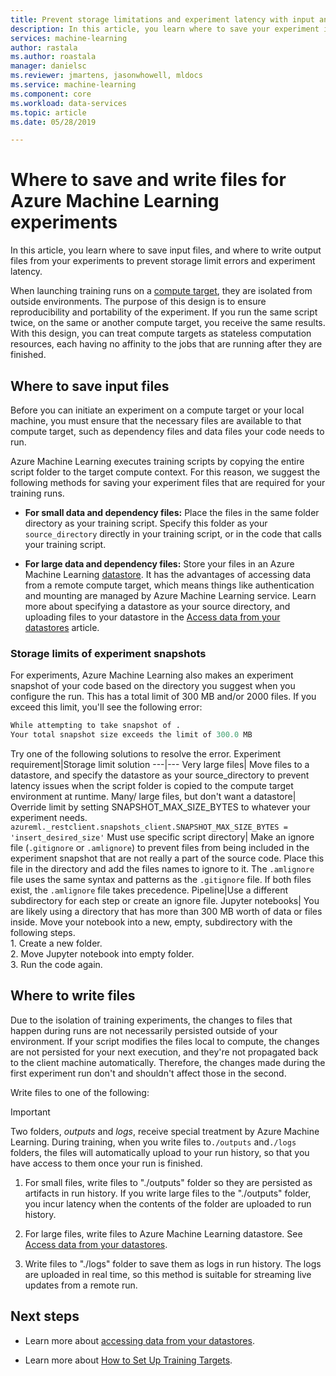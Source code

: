 ```yaml
---
title: Prevent storage limitations and experiment latency with input and output directories
description: In this article, you learn where to save your experiment input files, and where to write output files to prevent storage limitation errors and experiment latency.
services: machine-learning
author: rastala
ms.author: roastala
manager: danielsc
ms.reviewer: jmartens, jasonwhowell, mldocs
ms.service: machine-learning
ms.component: core
ms.workload: data-services
ms.topic: article
ms.date: 05/28/2019

---
```

# Where to save and write files for Azure Machine Learning experiments

In this article, you learn where to save input files, and where to write output files from your experiments to prevent storage limit errors and experiment latency.

When launching training runs on a [compute target](how-to-set-up-training-targets.md), they are isolated from outside environments. The purpose of this design is to ensure reproducibility and portability of the experiment. If you run the same script twice, on the same or another compute target, you receive the same results. With this design, you can treat compute targets as stateless computation resources, each having no affinity to the jobs that are running after they are finished.

## Where to save input files

Before you can initiate an experiment on a compute target or your local machine, you must ensure that the necessary files are available to that compute target, such as dependency files and data files your code needs to run.

Azure Machine Learning executes training scripts by copying the entire script folder to the target compute context. For this reason, we suggest the following methods for saving your experiment files that are required for your training runs.

* **For small data and dependency files:** Place the files in the same folder directory as your training script. Specify this folder as your `source_directory` directly in your training script, or in the code that calls your training script.

* **For large data and dependency files:** Store your files in an Azure Machine Learning [datastore](https://docs.microsoft.com/python/api/azureml-core/azureml.data?view=azure-ml-py).  It has the advantages of accessing data from a remote compute target, which means things like authentication and mounting are managed by Azure Machine Learning service. Learn more about specifying a datastore as your source directory, and uploading files to your datastore in the [Access data from your datastores](how-to-access-data.md) article.

### Storage limits of experiment snapshots

For experiments, Azure Machine Learning also makes an experiment snapshot of your code based on the directory you suggest when you configure the run. This has a total limit of 300 MB and/or 2000 files. If you exceed this limit, you'll see the following error:

```Python
While attempting to take snapshot of .
Your total snapshot size exceeds the limit of 300.0 MB
```

Try one of the following solutions to resolve the error.
Experiment requirement|Storage limit solution
---|---
Very large files| Move files to a datastore, and specify the datastore as your source_directory to prevent latency issues when the script folder is copied to the compute target environment at runtime.
Many/ large files, but don't want a datastore| Override limit by setting SNAPSHOT_MAX_SIZE_BYTES to whatever your experiment needs. <br> `azureml._restclient.snapshots_client.SNAPSHOT_MAX_SIZE_BYTES = 'insert_desired_size'`
Must use specific script directory| Make an ignore file (`.gitignore` or `.amlignore`) to prevent files from being included in the experiment snapshot that are not really a part of the source code. Place this file in the directory and add the files names to ignore to it. The `.amlignore` file uses the same syntax and patterns as the `.gitignore` file. If both files exist, the `.amlignore` file takes precedence.
Pipeline|Use a different subdirectory for each step or create an ignore file.
Jupyter notebooks| You are likely using a directory that has more than 300 MB worth of data or files inside. Move your notebook into a new, empty, subdirectory with the following steps.  <br> 1. Create a new folder.<br> 2. Move Jupyter notebook into empty folder. <br> 3. Run the code again.

## Where to write files

Due to the isolation of training experiments, the changes to files that happen during runs are not necessarily persisted outside of your environment.
If your script modifies the files local to compute, the changes are not persisted for your next execution, and they're not propagated back to the client machine automatically. Therefore, the changes made during the first experiment run don't and shouldn't  affect those in the second.

Write files to one of the following:
>[!Important]
> Two folders, *outputs* and *logs*, receive special treatment by Azure Machine Learning. During training, when you write files to`./outputs` and`./logs` folders, the files will automatically upload to your run history, so that you have access to them once your run is finished.

 1. For small files, write files to "./outputs" folder so they are persisted as artifacts in run history. If you write large files to the "./outputs" folder, you incur latency when the contents of the folder are uploaded to run history.

 1. For large files, write files to Azure Machine Learning datastore. See [Access data from your datastores](how-to-access-data.md).

 1. Write files to "./logs" folder to save them as logs in run history. The logs are uploaded in real time, so this method is suitable for streaming live updates from a remote run.

## Next steps

* Learn more about [accessing data from your datastores](how-to-access-data.md).

* Learn more about [How to Set Up Training Targets](how-to-set-up-training-targets.md).